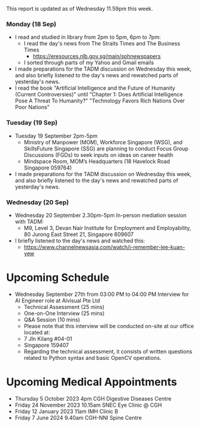 This report is updated as of Wednesday 11.59pm this week.

### Monday (18 Sep)
- I read and studied in library from 2pm to 5pm, 6pm to 7pm:
    - I read the day's news from The Straits Times and The Business Times
        - https://eresources.nlb.gov.sg/main/sphnewspapers
    - I sorted through parts of my Yahoo and Gmail emails
- I made preparations for the TADM discussion on Wednesday this week, and also briefly listened to the day's news and rewatched parts of yesterday's news.
- I read the book "Artificial Intelligence and the Future of Humanity (Current Controversies)" until "Chapter 1: Does Artificial Intelligence Pose A Threat To Humanity?" "Technology Favors Rich Nations Over Poor Nations"

### Tuesday (19 Sep)
- Tuesday 19 September 2pm-5pm
    - Ministry of Manpower (MOM), Workforce Singapore (WSG), and SkillsFuture Singapore (SSG) are planning to conduct Focus Group Discussions (FGDs) to seek inputs on ideas on career health
    - Mindspace Room, MOM’s Headquarters (18 Havelock Road Singapore 059764)
- I made preparations for the TADM discussion on Wednesday this week, and also briefly listened to the day's news and rewatched parts of yesterday's news.

### Wednesday (20 Sep)
- Wednesday 20 September 2.30pm-5pm In-person mediation session with TADM:
    - M9, Level 3, Devan Nair Institute for Employment and Employability, 80 Jurong East Street 21, Singapore 609607
- I briefly listened to the day's news and watched this:
    - https://www.channelnewsasia.com/watch/i-remember-lee-kuan-yew



# Upcoming Schedule
- Wednesday September 27th from 03:00 PM to 04:00 PM Interview for AI Engineer role at Alvisual Pte Ltd
    - Technical Assessment (25 mins)
    - One-on-One Interview (25 mins)
    - Q&A Session (10 mins)
    - Please note that this interview will be conducted on-site at our office located at:
    - 7 Jln Kilang #04-01
    - Singapore 159407
    - Regarding the technical assessment, it consists of written questions related to Python syntax and basic OpenCV operations. 



# Upcoming Medical Appointments
- Thursday 5 October 2023 4pm CGH Digestive Diseases Centre
- Friday 24 November 2023 10.15am SNEC Eye Clinic @ CGH
- Friday 12 January 2023 11am IMH Clinic B
- Friday 7 June 2024 9.40am CGH-NNI Spine Centre